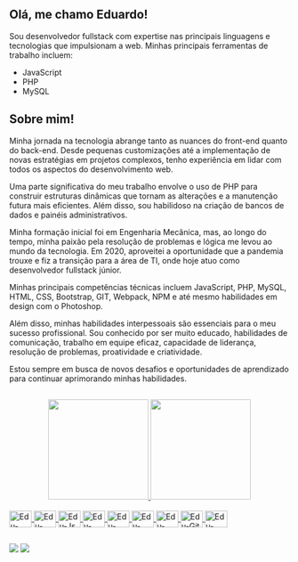 ## Olá, me chamo Eduardo!

<p>Sou desenvolvedor fullstack com expertise nas principais linguagens e tecnologias que impulsionam a web. Minhas principais ferramentas de trabalho incluem:</p>

- JavaScript
- PHP
- MySQL

## Sobre mim!

<p>Minha jornada na tecnologia abrange tanto as nuances do front-end quanto do back-end. Desde pequenas customizações até a implementação de novas estratégias em projetos complexos, tenho experiência em lidar com todos os aspectos do desenvolvimento web. </p>

<p>Uma parte significativa do meu trabalho envolve o uso de PHP para construir estruturas dinâmicas que tornam as alterações e a manutenção futura mais eficientes. Além disso, sou habilidoso na criação de bancos de dados e painéis administrativos.</p>

<p>Minha formação inicial foi em Engenharia Mecânica, mas, ao longo do tempo, minha paixão pela resolução de problemas e lógica me levou ao mundo da tecnologia. Em 2020, aproveitei a oportunidade que a pandemia trouxe e fiz a transição para a área de TI, onde hoje atuo como desenvolvedor fullstack júnior.</p>

<p>Minhas principais competências técnicas incluem JavaScript, PHP, MySQL, HTML, CSS, Bootstrap, GIT, Webpack, NPM e até mesmo habilidades em design com o Photoshop.</p>

<p>Além disso, minhas habilidades interpessoais são essenciais para o meu sucesso profissional. Sou conhecido por ser muito educado, habilidades de comunicação, trabalho em equipe eficaz, capacidade de liderança, resolução de problemas, proatividade e criatividade.</p>

<p>Estou sempre em busca de novos desafios e oportunidades de aprendizado para continuar aprimorando minhas habilidades.</p>

##

<div align="center">
  <a href="https://github.com/EduardoFCarvalho">
  <img height="180em" src="https://github-readme-stats.vercel.app/api?username=EduardoFCarvalho&show_icons=true&theme=gruvbox&include_all_commits=true&count_private=true"/>
  <img height="180em" src="https://github-readme-stats.vercel.app/api/top-langs/?username=EduardoFCarvalho&layout=compact&langs_count=7&theme=gruvbox"/>
</div>
<div style="display: inline_block"><br>
  <img align="center" alt="Edu-Node" height="30" width="40" src="https://cdn.jsdelivr.net/gh/devicons/devicon/icons/nodejs/nodejs-original.svg">  
  <img align="center" alt="Edu-Php" height="30" width="40" src="https://cdn.jsdelivr.net/gh/devicons/devicon/icons/php/php-original.svg">  
  <img align="center" alt="Edu-Js" height="30" width="40" src="https://cdn.jsdelivr.net/gh/devicons/devicon/icons/javascript/javascript-plain.svg">  
  <img align="center" alt="Edu-HTML" height="30" width="40" src="https://cdn.jsdelivr.net/gh/devicons/devicon/icons/html5/html5-original.svg">
  <img align="center" alt="Edu-CSS" height="30" width="40" src="https://cdn.jsdelivr.net/gh/devicons/devicon/icons/css3/css3-original.svg">
  <img align="center" alt="Edu-mySql" height="30" width="40" src="https://cdn.jsdelivr.net/gh/devicons/devicon/icons/mysql/mysql-plain-wordmark.svg" />
  <img align="center" alt="Edu-NPM" height="30" width="40" src="https://cdn.jsdelivr.net/gh/devicons/devicon/icons/npm/npm-original-wordmark.svg">
  <img align="center" alt="Edu-Git" height="30" width="40" src="https://cdn.jsdelivr.net/gh/devicons/devicon/icons/git/git-original.svg">
  <img align="center" alt="Edu-Gimp" height="30" width="40" src="https://cdn.jsdelivr.net/gh/devicons/devicon/icons/gimp/gimp-original-wordmark.svg">
<!--   <img align="center" alt="Edu-Ruby" height="30" width="40" src="https://cdn.jsdelivr.net/gh/devicons/devicon/icons/ruby/ruby-original.svg"> -->
<!--   <img align="center" alt="Edu-Vue" height="30" width="40" src="https://cdn.jsdelivr.net/gh/devicons/devicon/icons/vuejs/vuejs-original.svg"> -->
<!--   <img align="center" alt="Edu-React" height="30" width="40" src="https://cdn.jsdelivr.net/gh/devicons/devicon/icons/react/react-original.svg"> -->
</div>
  
  ##

<div>
<a href = "mailto:edufcarvalho@gmail.com"><img src="https://img.shields.io/badge/Gmail-D14836?style=for-the-badge&logo=gmail&logoColor=white" target="_blank"></a>
  <a href="https://www.linkedin.com/in/eduardoflaviodecarvalho/" target="_blank"><img src="https://img.shields.io/badge/LinkedIn-0077B5?style=for-the-badge&logo=linkedin&logoColor=white" target="_blank"></a>
</div>
